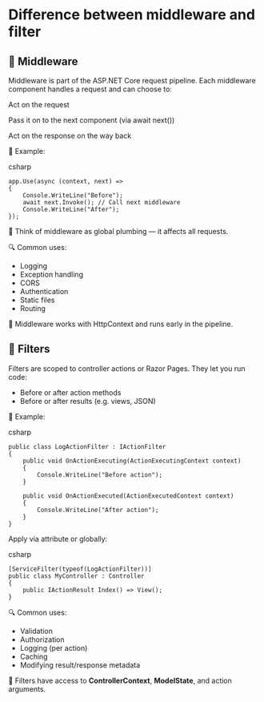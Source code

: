 # Difference between middleware and filter

## 🔁 Middleware
Middleware is part of the ASP.NET Core request pipeline. Each middleware component handles a request and can choose to:

Act on the request

Pass it on to the next component (via await next())

Act on the response on the way back

🧱 Example:

csharp
```
app.Use(async (context, next) =>
{
    Console.WriteLine("Before");
    await next.Invoke(); // Call next middleware
    Console.WriteLine("After");
});
```
🧠 Think of middleware as global plumbing — it affects all requests.

🔍 Common uses:

- Logging
- Exception handling
- CORS
- Authentication
- Static files
- Routing

📌 Middleware works with HttpContext and runs early in the pipeline.

## 🧪 Filters
Filters are scoped to controller actions or Razor Pages. They let you run code:
- Before or after action methods
- Before or after results (e.g. views, JSON)

🧱 Example:

csharp
```
public class LogActionFilter : IActionFilter
{
    public void OnActionExecuting(ActionExecutingContext context)
    {
        Console.WriteLine("Before action");
    }

    public void OnActionExecuted(ActionExecutedContext context)
    {
        Console.WriteLine("After action");
    }
}
```
Apply via attribute or globally:

csharp
```
[ServiceFilter(typeof(LogActionFilter))]
public class MyController : Controller
{
    public IActionResult Index() => View();
}
```

🔍 Common uses:
- Validation
- Authorization
- Logging (per action)
- Caching
- Modifying result/response metadata

📌 Filters have access to **ControllerContext**, **ModelState**, and action arguments.